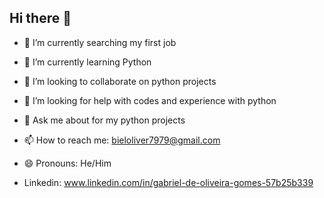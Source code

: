 ## Hi there 👋

- 🔭 I’m currently searching my first job
- 🌱 I’m currently learning Python
- 👯 I’m looking to collaborate on python projects
- 🤔 I’m looking for help with codes and experience with python
- 💬 Ask me about for my python projects
- 📫 How to reach me: bieloliver7979@gmail.com
- 😄 Pronouns: He/Him

- Linkedin: www.linkedin.com/in/gabriel-de-oliveira-gomes-57b25b339
